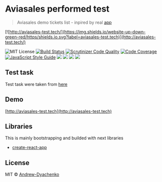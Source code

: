 # Aviasales performed test

> Aviasales demo tickets list - inpired by real [app](https://www.aviasales.ru/)

[![http://aviasales-test.tech/](https://img.shields.io/website-up-down-green-red/https/shields.io.svg?label=aviasales-test.tech)](http://aviasales-test.tech/)

![MIT License](https://img.shields.io/github/license/Andrew-Dyachenko/aviasales-test.svg)
[![Build Status](https://scrutinizer-ci.com/g/Andrew-Dyachenko/aviasales-test/badges/build.png?b=master)](https://scrutinizer-ci.com/g/Andrew-Dyachenko/aviasales-test/build-status/master)
[![Scrutinizer Code Quality](https://scrutinizer-ci.com/g/Andrew-Dyachenko/aviasales-test/badges/quality-score.png?b=master)](https://scrutinizer-ci.com/g/Andrew-Dyachenko/aviasales-test/?branch=master)
[![Code Coverage](https://scrutinizer-ci.com/g/Andrew-Dyachenko/aviasales-test/badges/coverage.png?b=master)](https://scrutinizer-ci.com/g/Andrew-Dyachenko/aviasales-test/?branch=master)
[![JavaScript Style Guide](https://img.shields.io/badge/code_style-standard-brightgreen.svg)](https://standardjs.com)
![](https://img.shields.io/github/issues/Andrew-Dyachenko/aviasales-test.svg)
![](https://img.shields.io/github/repo-size/andrew-dyachenko/aviasales-test.svg?style=flat)
![](https://img.shields.io/github/stars/Andrew-Dyachenko/aviasales-test.svg)
![](https://img.shields.io/github/forks/Andrew-Dyachenko/aviasales-test.svg)

## Test task
Test task were taken from [here](https://github.com/KosyanMedia/test-tasks/tree/master/aviasales)

## Demo
[http://aviasales-test.tech](http://aviasales-test.tech)

## Libraries
This is mainly bootstrapping and builded with next libraries
- [create-react-app](https://github.com/facebook/create-react-app)

## License

MIT © [Andrew-Dyachenko](https://github.com/Andrew-Dyachenko)

